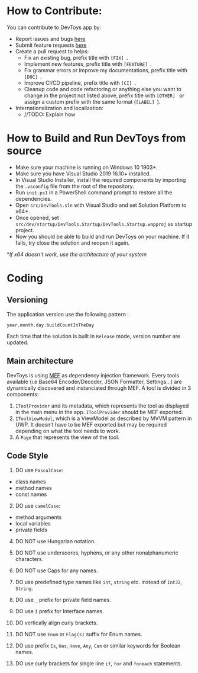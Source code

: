 # How to Contribute:

You can contribute to DevToys app by:
- Report issues and bugs [here](//TODO)
- Submit feature requests [here](//TODO)
- Create a pull request to helps:
    * Fix an existing bug, prefix title with `[FIX] `.
    * Implement new features, prefix title with `[FEATURE] `.
    * Fix grammar errors or improve my documentations, prefix title with `[DOC] `.
    * Improve CI/CD pipeline, prefix title with `[CI] `.
    * Cleanup code and code refactoring or anything else you want to change in the project not listed above, prefix title with `[OTHER] ` or assign a custom prefix with the same format (`[LABEL] `).
- Internationalization and localization:
    * //TODO: Explain how

# How to Build and Run DevToys from source

* Make sure your machine is running on Windows 10 1903+.
* Make sure you have Visual Studio 2019 16.10+ installed.
* In Visual Studio Installer, install the required components by importing the `.vsconfig` file from the root of the repository. 
* Run `init.ps1` in a PowerShell command prompt to restore all the dependencies.
* Open `src/DevTools.sln` with Visual Studio and set Solution Platform to x64*.
* Once opened, set `src/dev/startup/DevTools.Startup/DevTools.Startup.wapproj` as startup project.
* Now you should be able to build and run DevToys on your machine. If it fails, try close the solution and reopen it again.

**If x64 doesn't work, use the architecture of your system*

# Coding

## Versioning

The application version use the following pattern :

```
year.month.day.buildCountInTheDay
```

Each time that the solution is built in `Release` mode, version number are updated.

## Main architecture

DevToys is using [MEF](https://docs.microsoft.com/en-us/dotnet/framework/mef/) as dependency injection framework.
Every tools available (i.e Base64 Encoder/Decoder, JSON Formatter, Settings...) are dynamically discovered and instanciated through MEF. A tool is divided in 3 components:
1. `IToolProvider` and its metadata, which represents the tool as displayed in the main menu in the app. `IToolProvider` should be MEF exported.
2. `IToolViewModel`, which is a ViewModel as described by MVVM pattern in UWP. It doesn't have to be MEF exported but may be required depending on what the tool needs to work.
3. A `Page` that represents the view of the tool.

## Code Style

1. DO use `PascalCase`:
- class names
- method names
- const names

2. DO use `camelCase`:
- method arguments
- local variables
- private fields

4. DO NOT use Hungarian notation.

5. DO NOT use underscores, hyphens, or any other nonalphanumeric characters.

6. DO NOT use Caps for any names.

7. DO use predefined type names like `int`, `string` etc. instead of `Int32`, `String`.

8. DO use `_` prefix for private field names.

9. DO use `I` prefix for Interface names.

10. DO vertically align curly brackets.

11. DO NOT use `Enum` or `Flag(s)` suffix for Enum names.

12. DO use prefix `Is`, `Has`, `Have`, `Any`, `Can` or similar keywords for Boolean names.

13. DO use curly brackets for single line `if`, `for` and `foreach` statements.
